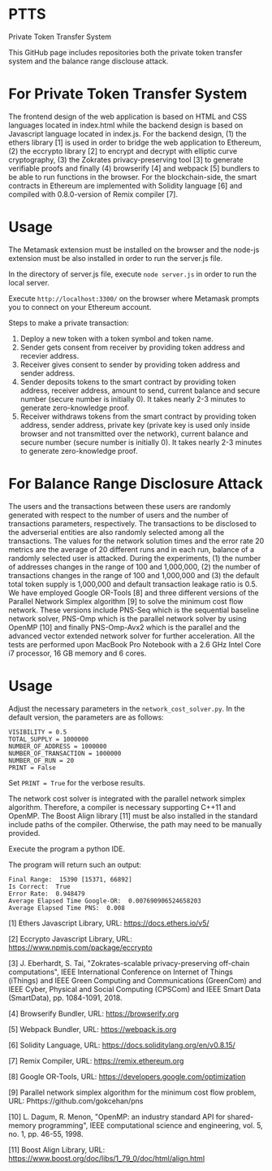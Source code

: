# PTTS
Private Token Transfer System

This GitHub page includes repositories both the private token transfer system and the balance range disclouse attack.

# For Private Token Transfer System

The frontend design of the web application is based on HTML and CSS languages located in index.html while the backend design is based on Javascript 
language located in index.js. For the backend design, (1) the ethers library [1] is used in order to bridge the web application to Ethereum, (2) the 
eccrypto library [2] to encrypt and decrypt with elliptic curve cryptography, (3) the Zokrates privacy-preserving tool [3] to generate verifiable proofs 
and finally (4) browserify [4] and webpack [5] bundlers to be able to run functions in the browser. For the blockchain-side, the smart
contracts in Ethereum are implemented with Solidity language [6] and compiled with 0.8.0-version of Remix compiler [7].

# Usage

The Metamask extension must be installed on the browser and the node-js extension must be also installed in order to run the server.js file.

In the directory of server.js file, execute ```node server.js``` in order to run the local server. 

Execute ```http://localhost:3300/``` on the browser where Metamask prompts you to connect on your Ethereum account.

Steps to make a private transaction:
1. Deploy a new token with a token symbol and token name.
2. Sender gets consent from receiver by providing token address and recevier address.
3. Receiver gives consent to sender by providing token address and sender address.
4. Sender deposits tokens to the smart contract by providing token address, receiver address, amount to send, current balance and secure number (secure number is initially 0). It takes nearly 2-3 minutes to generate zero-knowledge proof.
5. Receiver withdraws tokens from the smart contract by providing token address, sender address, private key (private key is used only inside browser and not transmitted over the network), current balance and secure number (secure number is initially 0). It takes nearly 2-3 minutes to generate zero-knowledge proof.

# For Balance Range Disclosure Attack

The users and the transactions between these users are randomly generated with respect to the number of users and the number of transactions parameters, 
respectively. The transactions to be disclosed to the adverserial entities are also randomly selected among all the transactions. The values for the 
network solution times and the error rate 20 metrics are the average of 20 different runs and in each run, balance of a randomly selected user is 
attacked. During the experiments, (1) the number of addresses changes in the range of 100 and 1,000,000, (2) the number of transactions changes in the 
range of 100 and 1,000,000 and (3) the default total token supply is 1,000,000 and default transaction leakage ratio is 0.5. We have employed Google 
OR-Tools [8] and three different versions of the Parallel Network Simplex algorithm [9] to solve the minimum cost flow network. These versions include 
PNS-Seq which is the sequential baseline network solver, PNS-Omp which is the parallel network solver by using OpenMP [10] and finally PNS-Omp-Avx2 which 
is the parallel and the advanced vector extended network solver for further acceleration. All the tests are performed upon MacBook Pro Notebook with a 
2.6 GHz Intel Core i7 processor, 16 GB memory and 6 cores. 

# Usage

Adjust the necessary parameters in the ```network_cost_solver.py```. In the default version, the parameters are as follows:

```
VISIBILITY = 0.5
TOTAL_SUPPLY = 1000000
NUMBER_OF_ADDRESS = 1000000
NUMBER_OF_TRANSACTION = 1000000
NUMBER_OF_RUN = 20
PRINT = False
```

Set ```PRINT = True``` for the verbose results.

The network cost solver is integrated with the parallel network simplex algorithm. Therefore, a compiler is necessary supporting C++11 and OpenMP. 
The Boost Align library [11] must be also installed in the standard include paths of the compiler. Otherwise, the path may need to be manually provided.

Execute the program a python IDE.

The program will return such an output:

```
Final Range:  15390 [15371, 66892]
Is Correct:  True
Error Rate:  0.948479
Average Elapsed Time Google-OR:  0.007690906524658203
Average Elapsed Time PNS:  0.008
```

[1] Ethers Javascript Library, URL: https://docs.ethers.io/v5/

[2] Eccrypto Javascript Library, URL: https://www.npmjs.com/package/eccrypto

[3] J. Eberhardt, S. Tai, "Zokrates-scalable privacy-preserving off-chain computations", IEEE International Conference on Internet of Things (iThings) 
and IEEE Green Computing and Communications (GreenCom) and IEEE Cyber, Physical and Social Computing (CPSCom) and IEEE Smart Data (SmartData),
pp. 1084-1091, 2018.

[4] Browserify Bundler, URL: https://browserify.org

[5] Webpack Bundler, URL: https://webpack.js.org

[6] Solidity Language, URL: https://docs.soliditylang.org/en/v0.8.15/

[7] Remix Compiler, URL: https://remix.ethereum.org

[8] Google OR-Tools, URL: https://developers.google.com/optimization

[9] Parallel network simplex algorithm for the minimum cost flow problem, URL: Phttps://github.com/gokcehan/pns

[10] L. Dagum, R. Menon, "OpenMP: an industry standard API for shared-memory programming", IEEE computational science and engineering, vol. 5, no. 1, 
pp. 46-55, 1998.

[11] Boost Align Library, URL: https://www.boost.org/doc/libs/1_79_0/doc/html/align.html











